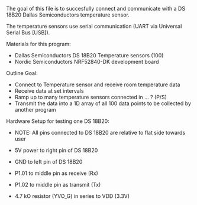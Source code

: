 The goal of this file is to succesfully connect and communicate with a DS 18B20  Dallas Semiconductors temperature sensor.

The temperature sensors use serial communication (UART via Universal Serial Bus [USB]).

Materials for this program:
* Dallas Semiconductors DS 18B20 Temperature sensors (100)
* Nordic Semiconductors NRF52840-DK development board

Outline Goal:

* Connect to Temperature sensor and receive room temperature data
* Receive data at set intervals
* Ramp up to many temperature sensors connected in ... ? (P/S)
* Transmit the data into a 1D array of all 100 data points to be collected by another program


Hardware Setup for testing one DS 18B20:
* NOTE: All pins connected to DS 18B20 are relative to flat side towards user

* 5V power to right pin of DS 18B20
* GND to left pin of DS 18B20
* P1.01 to middle pin as receive (Rx)
* P1.02 to middle pin as transmit (Tx)
* 4.7 kO resistor (YVO_G) in series to VDD (3.3V)